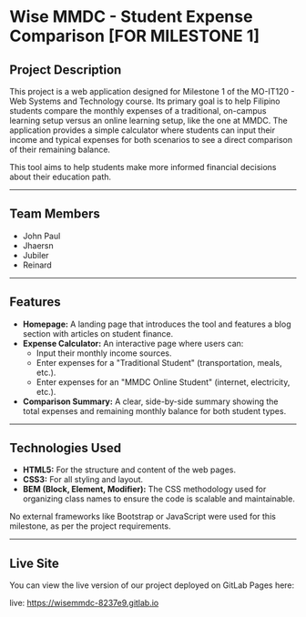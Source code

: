 # Wise MMDC - Student Expense Comparison [FOR MILESTONE 1] 

## Project Description

This project is a web application designed for Milestone 1 of the MO-IT120 - Web Systems and Technology course. Its primary goal is to help Filipino students compare the monthly expenses of a traditional, on-campus learning setup versus an online learning setup, like the one at MMDC. The application provides a simple calculator where students can input their income and typical expenses for both scenarios to see a direct comparison of their remaining balance.

This tool aims to help students make more informed financial decisions about their education path.

---

## Team Members

- John Paul
- Jhaersn
- Jubiler 
- Reinard 

---

## Features

* **Homepage:** A landing page that introduces the tool and features a blog section with articles on student finance.
* **Expense Calculator:** An interactive page where users can:
    * Input their monthly income sources.
    * Enter expenses for a "Traditional Student" (transportation, meals, etc.).
    * Enter expenses for an "MMDC Online Student" (internet, electricity, etc.).
* **Comparison Summary:** A clear, side-by-side summary showing the total expenses and remaining monthly balance for both student types.

---

## Technologies Used

* **HTML5:** For the structure and content of the web pages.
* **CSS3:** For all styling and layout.
* **BEM (Block, Element, Modifier):** The CSS methodology used for organizing class names to ensure the code is scalable and maintainable.

No external frameworks like Bootstrap or JavaScript were used for this milestone, as per the project requirements.

---

## Live Site

You can view the live version of our project deployed on GitLab Pages here:

live: https://wisemmdc-8237e9.gitlab.io




